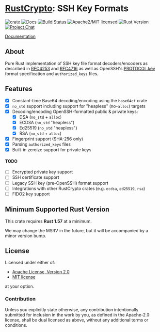 # [RustCrypto]: SSH Key Formats

[![crate][crate-image]][crate-link]
[![Docs][docs-image]][docs-link]
[![Build Status][build-image]][build-link]
![Apache2/MIT licensed][license-image]
![Rust Version][rustc-image]
[![Project Chat][chat-image]][chat-link]

[Documentation][docs-link]

## About

Pure Rust implementation of SSH key file format decoders/encoders as described
in [RFC4253] and [RFC4716] as well as OpenSSH's [PROTOCOL.key] format specification
and `authorized_keys` files.

## Features

- [x] Constant-time Base64 decoding/encoding using the `base64ct` crate
- [x] `no_std` support including support for "heapless" (no-`alloc`) targets
- [x] Decoding/encoding OpenSSH-formatted public & private keys:
  - [x] DSA (`no_std` + `alloc`)
  - [x] ECDSA (`no_std` "heapless")
  - [x] Ed25519 (`no_std` "heapless")
  - [x] RSA (`no_std` + `alloc`)
- [x] Fingerprint support (SHA-256 only)
- [x] Parsing `authorized_keys` files
- [x] Built-in zeroize support for private keys

#### TODO

- [ ] Encrypted private key support
- [ ] SSH certificate support
- [ ] Legacy SSH key (pre-OpenSSH) format support
- [ ] Integrations with other RustCrypto crates (e.g. `ecdsa`, `ed25519`, `rsa`)
- [ ] FIDO2 key support

## Minimum Supported Rust Version

This crate requires **Rust 1.57** at a minimum.

We may change the MSRV in the future, but it will be accompanied by a minor
version bump.

## License

Licensed under either of:

 * [Apache License, Version 2.0](http://www.apache.org/licenses/LICENSE-2.0)
 * [MIT license](http://opensource.org/licenses/MIT)

at your option.

### Contribution

Unless you explicitly state otherwise, any contribution intentionally submitted
for inclusion in the work by you, as defined in the Apache-2.0 license, shall be
dual licensed as above, without any additional terms or conditions.

[//]: # (badges)

[crate-image]: https://img.shields.io/crates/v/ssh-key.svg
[crate-link]: https://crates.io/crates/ssh-key
[docs-image]: https://docs.rs/ssh-key/badge.svg
[docs-link]: https://docs.rs/ssh-key/
[license-image]: https://img.shields.io/badge/license-Apache2.0/MIT-blue.svg
[rustc-image]: https://img.shields.io/badge/rustc-1.57+-blue.svg
[chat-image]: https://img.shields.io/badge/zulip-join_chat-blue.svg
[chat-link]: https://rustcrypto.zulipchat.com/#narrow/stream/300570-formats
[build-image]: https://github.com/RustCrypto/formats/actions/workflows/ssh-key.yml/badge.svg
[build-link]: https://github.com/RustCrypto/formats/actions/workflows/ssh-key.yml

[//]: # (links)

[RustCrypto]: https://github.com/rustcrypto
[RFC4253]: https://datatracker.ietf.org/doc/html/rfc4253
[RFC4716]: https://datatracker.ietf.org/doc/html/rfc4716
[PROTOCOL.key]: https://github.com/openssh/openssh-portable/blob/master/PROTOCOL.key
